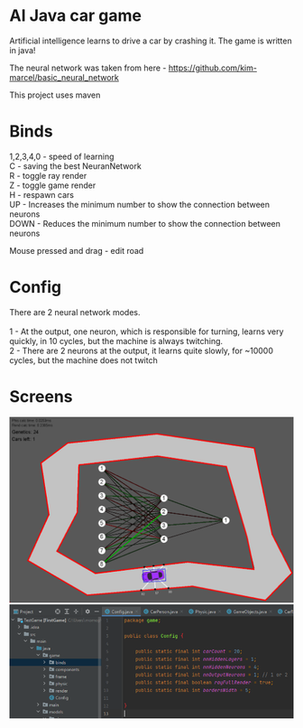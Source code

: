 # AI Java car game
Artificial intelligence learns to drive a car by crashing it. The game is written in java!

The neural network was taken from here - https://github.com/kim-marcel/basic_neural_network

This project uses maven

# Binds

1,2,3,4,0 - speed of learning <br />
C - saving the best NeuranNetwork <br />
R - toggle ray render <br />
Z - toggle game render <br />
H - respawn cars <br />
UP - Increases the minimum number to show the connection between neurons <br />
DOWN - Reduces the minimum number to show the connection between neurons <br />

Mouse pressed and drag - edit road <br />

# Config

There are 2 neural network modes. <br /><br />
1 - At the output, one neuron, which is responsible for turning, learns very quickly, in 10 cycles, but the machine is always twitching. <br />
2 - There are 2 neurons at the output, it learns quite slowly, for ~10000 cycles, but the machine does not twitch

# Screens

![alt text](https://github.com/UmaltIbragimov/AI-car-game-Java-/blob/main/Screen_%231.png?raw=true)
![alt text](https://github.com/UmaltIbragimov/AI-car-game-Java-/blob/main/Screen_%232.png?raw=true)
